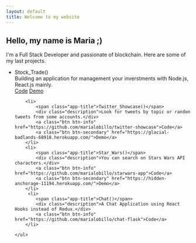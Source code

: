 ```yaml
---
layout: default
title: Welcome to my website
---
```




<div class="row">
        <h2 class="text-center">Hello, my name is Maria ;)</h2>
        <p class="text-center">
            I'm a Full Stack Developer and passionate of blockchain. Here are some of my last projects. 
        </p>
</div>

<div class="row">
    <ul>
        <li>
            <span class="app-title">Stock_Trade()</span>
            <div class="description">Building an application for management your inverstments with Node.js, React.js mainly.</div>
            <a class="btn btn-info" href="https://github.com/marialobillo/stock-trade-v4">Code</a>
            <a class="btn btn-secondary" href="https://fant4sy-stock-trade.herokuapp.com/">Demo</a>
        </li>
       
        <li>
            <span class="app-title">Twitter_Showcase()</span>
            <div class="description">Look for tweets by topic or randon tweets from some accounts.</div>
            <a class="btn btn-info" href="https://github.com/marialobillo/twitter-showcase">Code</a>
            <a class="btn btn-secondary" href="https://glacial-badlands-68918.herokuapp.com/">Demo</a>
        </li>
        <li>
            <span class="app-title">Star_Wars()</span>
            <div class="description">You can search on Stars Wars API characters.</div>
            <a class="btn btn-info" href="https://github.com/marialobillo/starwars-app">Code</a>
            <a class="btn btn-secondary" href="https://hidden-anchorage-11194.herokuapp.com/">Demo</a>
        </li>
         <li>
            <span class="app-title">Chat()</span>
            <div class="description">A Chat Application using React Hooks instead of Redux.</div>
            <a class="btn btn-info" href="https://github.com/marialobillo/chat-flask">Code</a>
        </li>
      
    </ul>
</div>
